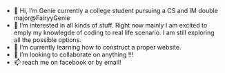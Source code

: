 - 👋 Hi, I’m Genie currently a college student pursuing a CS and IM double major@FairyyGenie
- 👀 I’m interested in all kinds of stuff. Right now mainly I am excited to emply my knowlegde of coding to real life scenario. I am still exploring all the possible options.
- 🌱 I’m currently learning how to construct a proper website.
- 💞️ I’m looking to collaborate on anything !!!
- 📫 reach me on facebook or by email!

<!---
FairyyGenie/FairyyGenie is a ✨ special ✨ repository because its `README.md` (this file) appears on your GitHub profile.
You can click the Preview link to take a look at your changes.
--->
